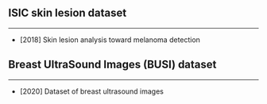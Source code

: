 ##  ISIC skin lesion dataset
---
- [2018]  Skin lesion analysis toward melanoma detection

## Breast UltraSound Images (BUSI) dataset
---
- [2020] Dataset of breast ultrasound images

